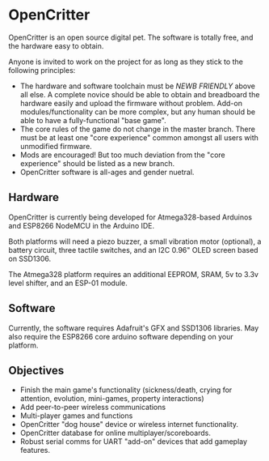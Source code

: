 # OpenCritter

OpenCritter is an open source digital pet. The software is totally free, and the hardware easy to obtain.

Anyone is invited to work on the project for as long as they stick to the following principles:

- The hardware and software toolchain must be *NEWB FRIENDLY* above all else. A complete novice should be able to obtain and breadboard the hardware easily and upload the firmware without problem. Add-on modules/functionality can be more complex, but any human should be able to have a fully-functional "base game".
- The core rules of the game do not change in the master branch. There must be at least one "core experience" common amongst all users with unmodified firmware.
- Mods are encouraged! But too much deviation from the "core experience" should be listed as a new branch.
- OpenCritter software is all-ages and gender nuetral.

## Hardware

OpenCritter is currently being developed for Atmega328-based Arduinos and ESP8266 NodeMCU in the Arduino IDE.

Both platforms will need a piezo buzzer, a small vibration motor (optional), a battery circuit, three tactile switches, and an I2C 0.96" OLED screen based on SSD1306.

The Atmega328 platform requires an additional EEPROM, SRAM, 5v to 3.3v level shifter, and an ESP-01 module.

## Software

Currently, the software requires Adafruit's GFX and SSD1306 libraries. May also require the ESP8266 core arduino software depending on your platform.

## Objectives

- Finish the main game's functionality (sickness/death, crying for attention, evolution, mini-games, property interactions)
- Add peer-to-peer wireless communications
- Multi-player games and functions
- OpenCritter "dog house" device or wireless internet functionality.
- OpenCritter database for online multiplayer/scoreboards.
- Robust serial comms for UART "add-on" devices that add gameplay features.
